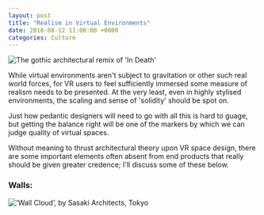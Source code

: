 ```yaml
---
layout: post
title: "Realism in Virtual Environments"
date: 2018-08-12 11:00:00 +0000
categories: Culture
---
```

![The gothic architectural remix of 'In Death'](https://pbs.twimg.com/media/DadHRYlUMAAd251.jpg)

While virtual environments aren't subject to gravitation or other such real world forces, for VR users to feel sufficiently immersed some measure of realism needs to be presented. At the very least, even in highly stylised environments, the scaling and sense of 'solidity' should be spot on.

Just how pedantic designers will need to go with all this is hard to guage, but getting the balance right will be one of the markers by which we can judge quality of virtual spaces.

Without meaning to thrust architectural theory upon VR space design, there are some important elements often absent from end products that really should be given greater credence; I'll discuss some of these below.

### Walls:
![‘Wall Cloud’, by Sasaki Architects, Tokyo](https://static.dezeen.com/uploads/2015/04/Wall-Cloud-by-Sasaki-Architecture_dezeen_784_6.jpg)

